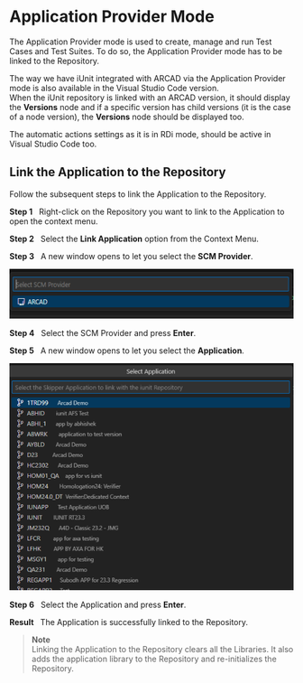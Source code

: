
# Application Provider Mode

The Application Provider mode is used to create, manage and run Test Cases and Test Suites. To do so, the Application Provider mode has to be linked to the Repository.

The way we have iUnit integrated with ARCAD via the Application Provider mode is also available in the Visual Studio Code version.  
When the iUnit repository is linked with an ARCAD version, it should display the **Versions** node and if a specific version has child versions (it is the case of a node version), the **Versions** node should be displayed too.

The automatic actions settings as it is in RDi mode, should be active in Visual Studio Code too.

## Link the Application to the Repository

Follow the subsequent steps to link the Application to the Repository.

**Step 1** &nbsp; Right-click on the Repository you want to link to the Application to open the context menu.

**Step 2** &nbsp; Select the **Link Application** option from the Context Menu.  

**Step 3** &nbsp; A new window opens to let you select the **SCM Provider**.

![application-context](./../../media/link-application-window.png)

**Step 4** &nbsp; Select the SCM Provider and press **Enter**.  

**Step 5** &nbsp; A new window opens to let you select the **Application**.

![application-context](./../../media/choose-application-window-2.png)

**Step 6** &nbsp; Select the Application and press **Enter**.  

**Result** &nbsp; The Application is successfully linked to the Repository.
   
> **Note**    
> Linking the Application to the Repository clears all the Libraries. It also adds the application library to the Repository and re-initializes the Repository.